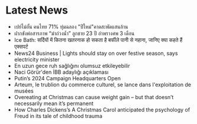 # Latest News
-  เปย์ไม่อั้น คนไทย 71% ทุ่มฉลอง "ปีใหม่"คาดสะพัดแสนล้าน
-  ฝากขังพ่อสารภาพ “ฆ่าถ่วงน้ำ” ลูกชาย 23 ปี อำพรางศพ 3 เดือน
-  Ice Bath: सर्दियों में कितना खतरनाक हो सकता है बर्फीले पानी से नहाना, जानिए क्या कहते हैं एक्सपर्ट
-  News24 Business | Lights should stay on over festive season, says electricity minister
-  En uzun gece ruh sağlığını olumsuz etkileyebilir
-  Naci Görür'den İBB adaylığı açıklaması
-  Putin’s 2024 Campaign Headquarters Open
-  Arteum, le trublion du commerce culturel, se lance dans l'exploitation de musées
-  Overeating at Christmas can cause weight gain – but that doesn’t necessarily mean it’s permanent
-  How Charles Dickens’s A Christmas Carol anticipated the psychology of Freud in its tale of childhood trauma
